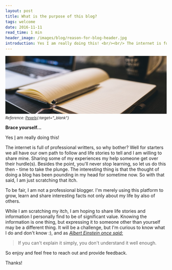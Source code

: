 ```yaml
---
layout: post
title: What is the purpose of this blog?
tags: welcome
date: 2016-11-11
read_time: 1 min
header_image: /images/blog/reason-for-blog-header.jpg
introduction: Yes I am really doing this! <br/><br/> The internet is full of professional writters, so why bother? Well for starters we all have our own path to follow and life stories to tell and I am willing to share mine. Sharing some of my experiences my help someone get over their hurdle(s). Besides the point, you'll never stop learning, so let us do this then - time to take the plunge. The interesting thing is that the thought of doing a blog has been pounding in my head for sometime now. So with that said, I am just scratching that itch... 
---
```


!["The Blog"](/images/blog/reason-for-blog-header.jpg "The blog")
<small>*Reference: [Pexels][head_image]{:target="_blank"}*</small>



**Brace yourself...**

Yes [I](/about) am really doing this! 

The internet is full of professional writters, so why bother? Well for starters we all have our own path to follow and life stories to tell and I am willing to share mine. Sharing some of my experiences my help someone get over their hurdle(s). Besides the point, you'll never stop learning, so let us do this then - time to take the plunge. The interesting thing is that the thought of doing a blog has been pounding in my head for sometime now. So with that said, I am just scratching that itch.

To be fair, I am not a professional blogger. I'm merely using this platform to grow, learn and share interesting facts not only about my life by also of others.

While I am scratching my itch, I am hoping to share life stories and information I personally find to be of significant value. Knowing the information is one thing, but expressing it to someone other than yourself may be a different thing. It will be a challenge, but I'm curious to know what I do and don't know :), and as *[Albert Einstein once said:](https://www.brainyquote.com/quotes/quotes/a/alberteins383803.html)*

> If you can&#39;t explain it simply, you don&#39;t understand it well enough.

So enjoy and feel free to reach out and provide feedback.

Thanks! 



[head_image]: https://www.pexels.com/photo/coffee-notebook-writing-computer-34601/